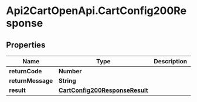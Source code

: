 # Api2CartOpenApi.CartConfig200Response

## Properties

Name | Type | Description | Notes
------------ | ------------- | ------------- | -------------
**returnCode** | **Number** |  | [optional] 
**returnMessage** | **String** |  | [optional] 
**result** | [**CartConfig200ResponseResult**](CartConfig200ResponseResult.md) |  | [optional] 


